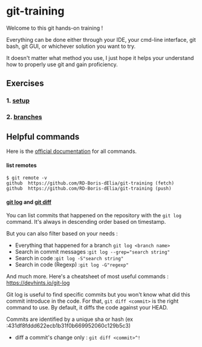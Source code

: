 # git-training

Welcome to this git hands-on training !

Everything can be done either through your IDE, your cmd-line interface, git bash, git GUI, or whichever solution you want to try.

It doesn't matter what method you use, I just hope it helps your understand how to properly use git and gain proficiency.

## Exercises

### 1. [setup](./exercises/setup.md)

### 2. [branches](./exercises/branches.md)

## Helpful commands

Here is the [official documentation](https://git-scm.com/docs) for all commands. 

#### list remotes

```console
$ git remote -v
github  https://github.com/RD-Boris-dElia/git-training (fetch)
github  https://github.com/RD-Boris-dElia/git-training (push)
```

#### [git log](https://git-scm.com/docs/git-log) and [git diff](https://git-scm.com/docs/git-diff)

You can list commits that happened on the repository with the `git log` command. It's always in descending order based on timestamp.

But you can also filter based on your needs :

- Everything that happened for a branch `git log <branch name>`
- Search in commit messages :`git log --grep="search string"`
- Search in code :`git log -S"search string"`
- Search in code (Regexp) :`git log -G"regexp"`

And much more. Here's a cheatsheet of most useful commands : https://devhints.io/git-log

Git log is useful to find specific commits but you won't know what did this commit introduce in the code.
For that, `git diff <commit>` is the right command to use. By default, it diffs the code against your HEAD.

Commits are identified by a unique sha or hash (ex :431df8fddd622ecb1b31f0b669952060c129b5c3)

- diff a commit's change only : `git diff <commit>^!`

